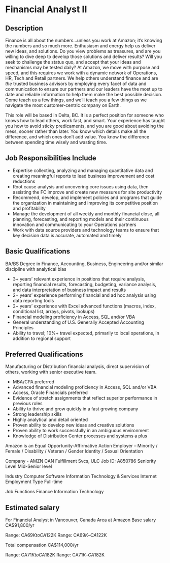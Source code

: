 # Financial Analyst II

## Description

Finance is all about the numbers…unless you work at Amazon; it’s knowing the numbers and so much more. Enthusiasm and energy help us deliver new ideas, and solutions. Do you view problems as treasures, and are you willing to dive deep to develop those solutions and deliver results? Will you seek to challenge the status quo, and accept that your ideas and mechanisms may be tested daily? At Amazon, we move with purpose and speed, and this requires we work with a dynamic network of Operations, HR, Tech and Retail partners. We help others understand finance and are _the_ trusted business advisors by employing every facet of data and communication to ensure our partners and our leaders have the most up to date and reliable information to help them make the best possible decision. Come teach us a few things, and we’ll teach you a few things as we navigate the most customer-centric company on Earth.

This role will be based in Delta, BC. It is a perfect position for someone who knows how to lead others, work fast, and smart. Your experience has taught you how to avoid sticky predicaments, and you are good about avoiding the mess, sooner rather than later. You know which details make all the difference, and which ones don’t add value. You know the difference between spending time wisely and wasting time.

## Job Responsibilities Include

- Expertise collecting, analyzing and managing quantitative data and creating meaningful reports to lead business improvement and cost reductions
- Root cause analysis and uncovering core issues using data, then assisting the FC improve and create new measures for site productivity
- Recommend, develop, and implement policies and programs that guide the organization in maintaining and improving its competitive position and profitability
- Manage the development of all weekly and monthly financial close, all planning, forecasting, and reporting models and their continuous innovation and communicating to your Operations partners
- Work with data source providers and technology teams to ensure that key decision data is accurate, automated and timely

## Basic Qualifications

BA/BS Degree in Finance, Accounting, Business, Engineering and/or similar discipline with analytical bias

- 3+ years’ relevant experience in positions that require analysis, reporting financial results, forecasting, budgeting, variance analysis, and data interpretation of business impact and results
- 2+ years’ experience performing financial and ad hoc analysis using data reporting tools
- 2+ years’ experience with Excel advanced functions (macros, index, conditional list, arrays, pivots, lookups)
- Financial modeling proficiency in Access, SQL and/or VBA
- General understanding of U.S. Generally Accepted Accounting Principles
- Ability to travel; 10%+ travel expected, primarily to local operations, in addition to regional support

## Preferred Qualifications

Manufacturing or Distribution financial analysis, direct supervision of others, working with senior executive team.

- MBA/CPA preferred
- Advanced financial modeling proficiency in Access, SQL and/or VBA
- Access, Oracle Financials preferred
- Evidence of stretch assignments that reflect superior performance in previous roles
- Ability to thrive and grow quickly in a fast growing company
- Strong leadership skills
- Highly analytical and detail oriented
- Proven ability to develop new ideas and creative solutions
- Proven ability to work successfully in an ambiguous environment
- Knowledge of Distribution Center processes and systems a plus

Amazon is an Equal Opportunity-Affirmative Action Employer – Minority / Female / Disability / Veteran / Gender Identity / Sexual Orientation

Company - AMZN CAN Fulfillment Svcs, ULC
Job ID: A850786
Seniority Level
Mid-Senior level

Industry
Computer Software Information Technology & Services Internet
Employment Type
Full-time

Job Functions
Finance Information Technology

## Estimated salary

For Financial Analyst in Vancouver, Canada Area at Amazon
Base salary
CA\$91,800/yr

Range: CA$69K to CA$122K
Range: CA$69K – CA$122K

Total compensation
CA\$114,000/yr

Range: CA$71K to CA$182K
Range: CA$71K – CA$182K
